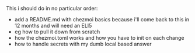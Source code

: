 This i should do in no particular order:
- add a README.md with chezmoi basics because i'll come back to this in 12 months and will need an ELI5
 - eg how to pull it down from scratch
 - how the chezmoi.toml works and how you have to init on each change
 - how to handle secrets with my dumb local based answer